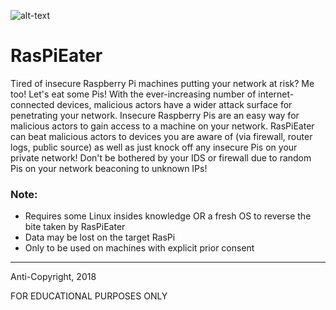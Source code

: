 ![alt-text](https://s3.amazonaws.com/yojiwatanabe.com/other/raspi_screenshot.png)

# RasPiEater
Tired of insecure Raspberry Pi machines putting your network at risk? Me too! Let's eat some Pis! With the ever-increasing number of internet-connected devices, malicious actors have a wider attack surface for penetrating your network. Insecure Raspberry Pis are an easy way for malicious actors to gain access to a machine on your network.
RasPiEater can beat malicious actors to devices you are aware of (via firewall, router logs, public source) as well as just knock off any insecure Pis on your private network! Don't be bothered by your IDS or firewall due to random Pis on your network beaconing to unknown IPs!

### Note:
- Requires some Linux insides knowledge OR a fresh OS to reverse the bite taken by RasPiEater
- Data may be lost on the target RasPi
- Only to be used on machines with explicit prior consent

----------------------------------
Anti-Copyright, 2018

FOR EDUCATIONAL PURPOSES ONLY
